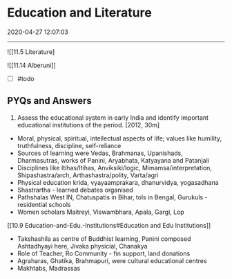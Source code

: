# Education and Literature

2020-04-27 12:07:03

---

![[11.5 Literature]

![[11.14 Alberuni]]

- [ ] #todo

## PYQs and Answers

1. Assess the educational system in early India and identify important educational institutions of the period. [2012, 30m]
- Moral, physical, spiritual, intellectual aspects of life; values like humility, truthfulness, discipline, self-reliance
- Sources of learning were Vedas, Brahmanas, Upanishads, Dharmasutras, works of Panini, Aryabhata, Katyayana and Patanjali
- Disciplines like Itihas/Itihas, Anviksiki/logic, Mimamsa/interpretation, Shipashastra/arch, Arthashastra/polity, Varta/agri
- Physical education krida, vyayaamprakara, dhanurvidya, yogasadhana
- Shastrartha - learned debates organised
- Pathshalas West IN, Chatuspatis in Bihar, tols in Bengal, Gurukuls - residential schools
- Women scholars Maitreyi, Viswambhara, Apala, Gargi, Lop

[[10.9 Education-and-Edu.-Institutions#Education and Edu Institutions]]

- Takshashila as centre of Buddhist learning, Panini composed Ashtadhyayi here, Jivaka physicial, Chanakya
- Role of Teacher, Ro Community - fin support, land donations
- Agraharas, Ghatika, Brahmapuri, were cultural educational centres
- Makhtabs, Madrassas

```ad-Answer

```
